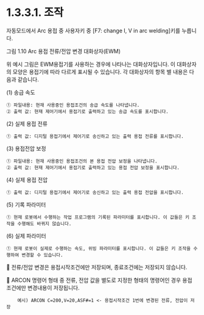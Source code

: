 ﻿# 1.3.3.1. 조작

자동모드에서 Arc 용접 중 사용자키 중 [F7: change I, V in arc welding]키를 누릅니다.

 

그림 1.10 Arc 용접 전류/전압 변경 대화상자(EWM)

위 예시 그림은 EWM용접기를 사용하는 경우에 나타나는 대화상자입니다. 이 대화상자의 모양은 용접기에 따라 다르게 표시될 수 있습니다. 각 대화상자의 항목 별 내용은 다음과 같습니다. 

(1)	송급 속도

    ① 파일내용: 현재 사용중인 용접조건의 송급 속도를 나타냅니다.
    ② 출력 값: 현재 제어기에서 용접기로 출력하고 있는 송급 속도를 표시합니다.

(2)	실제 용접 전류

    ① 출력 값: 디지털 용접기에서 제어기로 송신하고 있는 출력 용접 전류를 표시합니다.

(3)	용접전압 보정

    ① 파일내용: 현재 사용중인 용접조건의 본 용접 전압 보정을 나타냅니다.
    ② 출력 값: 현재 제어기에서 용접기로 출력하고 있는 용접 전압 보정을 표시합니다.

(4)	실제 용접 전압

    ① 출력 값: 디지털 용접기에서 제어기로 송신하고 있는 출력 용접 전압을 표시합니다.

(5)	기록 파라미터

    ① 현재 로봇에서 수행하는 작업 프로그램의 기록된 파라미터를 표시합니다. 이 값들은 키 조작을 수행해도 바뀌지 않습니다.

(6)	실제 파라미터

    ① 현재 로봇이 실제로 수행하는 속도, 위빙 파라미터를 표시합니다. 이 값들은 키 조작을 수행하여 변경할 수 있습니다.



 

	전류/전압 변경은 용접시작조건에만 저장되며, 종료조건에는 저장되지 않습니다.

	ARCON 명령어 형태 중 전류, 전압 값을 별도로 지정한 형태의 명령어인 경우 용접 조건에만 변경내용이 저장됩니다.

 	    예시) ARCON C=200,V=20,ASF#=1 <- 용접시작조건 1번에 변경된 전류, 전압이 저장
